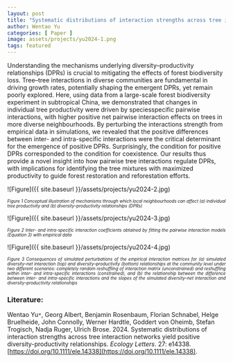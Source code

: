 ```yaml
---
layout: post
title: "Systematic distributions of interaction strengths across tree interaction networks yield positive diversity–productivity relationships"
author: Wentao Yu
categories: [ Paper ]
image: assets/projects/yu2024-1.png
tags: featured
---
```


Understanding the mechanisms underlying diversity–productivity relationships (DPRs) is crucial to mitigating the effects of forest biodiversity loss. Tree–tree interactions in diverse communities are fundamental in driving growth rates, potentially shaping the emergent DPRs, yet remain poorly explored. Here, using data from a large-scale forest biodiversity experiment in subtropical China, we demonstrated that changes in individual tree productivity were driven by speciesspecific pairwise interactions, with higher positive net pairwise interaction effects on trees in more diverse neighbourhoods. By perturbing the interactions strength from empirical data in simulations, we revealed that the positive differences between inter- and intra-specific interactions were the critical determinant for the emergence of positive DPRs. Surprisingly, the condition for positive DPRs corresponded to the condition for coexistence. Our results thus provide a novel insight into how pairwise tree interactions regulate DPRs, with implications for identifying the tree mixtures with maximized productivity to guide forest restoration and reforestation efforts.

![Figure]({{ site.baseurl }}/assets/projects/yu2024-2.jpg)
<p style='text-align: justify;' ><span style="font-style: italic; font-size:70%">Figure 1 Conceptual illustration of mechanisms through which local neighbourhoods can affect (a) individual tree productivity and (b) diversity–productivity relationships (DPRs)
</span></p>
![Figure]({{ site.baseurl }}/assets/projects/yu2024-3.jpg)
<p style='text-align: justify;' ><span style="font-style: italic; font-size:70%">Figure 2 Inter- and intra-specific interaction coefficients obtained by fitting the pairwise interaction models (Equation 3) with empirical data
</span></p>
![Figure]({{ site.baseurl }}/assets/projects/yu2024-4.jpg)
<p style='text-align: justify;' ><span style="font-style: italic; font-size:70%">Figure 3 Consequences of simulated perturbations of the empirical interaction matrices for (a) simulated diversity–net interaction (top) and diversity–productivity (bottom) relationships at the community level under two different scenarios: completely random reshuffling of interaction matrix (unconstrained) and reshuffling within inter- and intra-specific interactions (constrained), and (b) the relationship between the difference between inter- and intra-specific interactions and the slopes of the simulated diversity–net interaction and diversity–productivity relationships 
</span></p>

### Literature:
Wentao Yu<code>&ast;</code>, Georg Albert, Benjamin Rosenbaum, Florian Schnabel, Helge Bruelheide, John Connolly, Werner Hardtle, Goddert von Oheimb, Stefan Trogisch, Nadja Ruger, Ulrich Brose. 2024. Systematic distributions of interaction strengths across tree interaction networks yield positive diversity-productivity relationships. *Ecology Letters*. 27: e14338. [https://doi.org/10.1111/ele.14338](https://doi.org/10.1111/ele.14338). 
